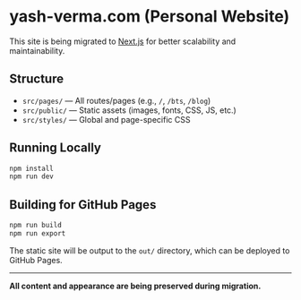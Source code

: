 # yash-verma.com (Personal Website)

This site is being migrated to [Next.js](https://nextjs.org/) for better scalability and maintainability.

## Structure

- `src/pages/` — All routes/pages (e.g., `/`, `/bts`, `/blog`)
- `src/public/` — Static assets (images, fonts, CSS, JS, etc.)
- `src/styles/` — Global and page-specific CSS

## Running Locally

```bash
npm install
npm run dev
```

## Building for GitHub Pages

```bash
npm run build
npm run export
```
The static site will be output to the `out/` directory, which can be deployed to GitHub Pages.

---

**All content and appearance are being preserved during migration.**
